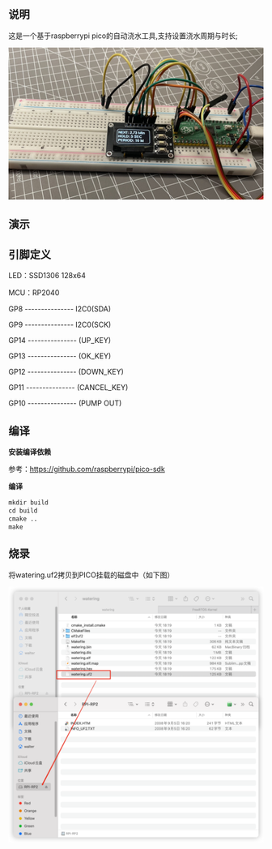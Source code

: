 ## 说明
这是一个基于raspberrypi pico的自动浇水工具,支持设置浇水周期与时长;

![image01](./assets/image01.jpg)

## 演示

## 引脚定义
LED：SSD1306 128x64

MCU：RP2040

GP8   --------------- I2C0(SDA)

GP9   --------------- I2C0(SCK)

GP14  --------------- (UP_KEY)

GP13  --------------- (OK_KEY)

GP12  --------------- (DOWN_KEY)

GP11  --------------- (CANCEL_KEY)

GP10  --------------- (PUMP OUT)

## 编译

**安装编译依赖**

参考：https://github.com/raspberrypi/pico-sdk

**编译**

```shell
mkdir build
cd build
cmake ..
make
```

## 烧录

将watering.uf2拷贝到PICO挂载的磁盘中（如下图）

![image02](./assets/image02.png)